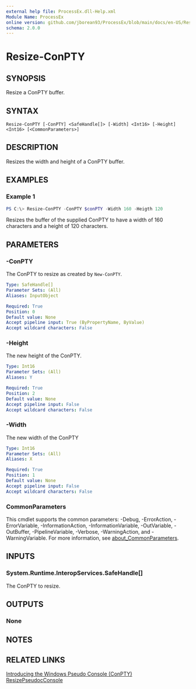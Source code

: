 ```yaml
---
external help file: ProcessEx.dll-Help.xml
Module Name: ProcessEx
online version: github.com/jborean93/ProcessEx/blob/main/docs/en-US/Resize-ConPTY.md
schema: 2.0.0
---
```


# Resize-ConPTY

## SYNOPSIS
Resize a ConPTY buffer.

## SYNTAX

```
Resize-ConPTY [-ConPTY] <SafeHandle[]> [-Width] <Int16> [-Height] <Int16> [<CommonParameters>]
```

## DESCRIPTION
Resizes the width and height of a ConPTY buffer.

## EXAMPLES

### Example 1
```powershell
PS C:\> Resize-ConPTY -ConPTY $conPTY -Width 160 -Heigth 120
```

Resizes the buffer of the supplied ConPTY to have a width of 160 characters and a height of 120 characters.

## PARAMETERS

### -ConPTY
The ConPTY to resize as created by `New-ConPTY`.

```yaml
Type: SafeHandle[]
Parameter Sets: (All)
Aliases: InputObject

Required: True
Position: 0
Default value: None
Accept pipeline input: True (ByPropertyName, ByValue)
Accept wildcard characters: False
```

### -Height
The new height of the ConPTY.

```yaml
Type: Int16
Parameter Sets: (All)
Aliases: Y

Required: True
Position: 2
Default value: None
Accept pipeline input: False
Accept wildcard characters: False
```

### -Width
The new width of the ConPTY

```yaml
Type: Int16
Parameter Sets: (All)
Aliases: X

Required: True
Position: 1
Default value: None
Accept pipeline input: False
Accept wildcard characters: False
```

### CommonParameters
This cmdlet supports the common parameters: -Debug, -ErrorAction, -ErrorVariable, -InformationAction, -InformationVariable, -OutVariable, -OutBuffer, -PipelineVariable, -Verbose, -WarningAction, and -WarningVariable. For more information, see [about_CommonParameters](http://go.microsoft.com/fwlink/?LinkID=113216).

## INPUTS

### System.Runtime.InteropServices.SafeHandle[]
The ConPTY to resize.

## OUTPUTS

### None
## NOTES

## RELATED LINKS

[Introducing the Windows Pseudo Console (ConPTY)](https://devblogs.microsoft.com/commandline/windows-command-line-introducing-the-windows-pseudo-console-conpty/)
[ResizePseudocConsole](https://docs.microsoft.com/en-us/windows/console/resizepseudoconsole)
